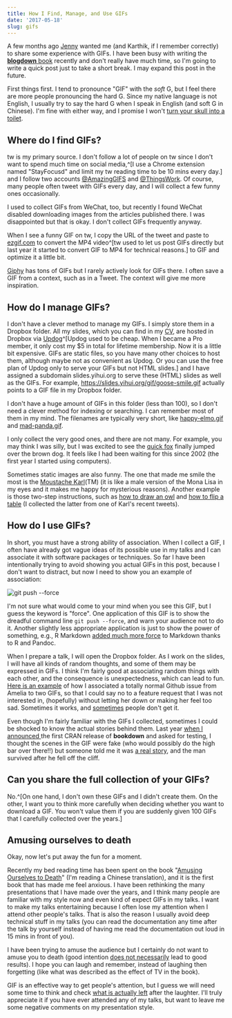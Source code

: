 ```yaml
---
title: How I Find, Manage, and Use GIFs
date: '2017-05-18'
slug: gifs
---
```


A few months ago [Jenny](https://tw.com/JennyBryan) wanted me (and Karthik, if I remember correctly) to share some experience with GIFs. I have been busy with writing the [**blogdown** book](https://bookdown.org/yihui/blogdown/) recently and don't really have much time, so I'm going to write a quick post just to take a short break. I may expand this post in the future.

First things first. I tend to pronounce "GIF" with the _soft_ G, but I feel there are more people pronouncing the hard G. Since my native language is not English, I usually try to say the hard G when I speak in English (and soft G in Chinese). I'm fine with either way, and I promise I won't [turn your skull into a toilet](http://theoatmeal.com/comics/gif).

## Where do I find GIFs?

tw is my primary source. I don't follow a lot of people on tw since I don't want to spend much time on social media,^[I use a Chrome extension named "StayFocusd" and limit my tw reading time to be 10 mins every day.] and I follow two accounts [@AmazingGlFS](https://tw.com/AmazingGlFS) and [@ThingsWork](https://tw.com/ThingsWork). Of course, many people often tweet with GIFs every day, and I will collect a few funny ones occasionally.

I used to collect GIFs from WeChat, too, but recently I found WeChat disabled downloading images from the articles published there. I was disappointed but that is okay. I don't collect GIFs frequently anyway.

When I see a funny GIF on tw, I copy the URL of the tweet and paste to [ezgif.com](https://ezgif.com/optimize) to convert the MP4 video^[tw used to let us post GIFs directly but last year it started to convert GIF to MP4 for technical reasons.] to GIF and optimize it a little bit.

[Giphy](https://giphy.com) has tons of GIFs but I rarely actively look for GIFs there. I often save a GIF from a context, such as in a Tweet. The context will give me more inspiration.

## How do I manage GIFs?

I don't have a clever method to manage my GIFs. I simply store them in a Dropbox folder. All my slides, which you can find in my [CV](/en/vitae), are hosted in Dropbox via [Updog](https://updog.co)^[Updog used to be cheap. When I became a Pro member, it only cost my $5 in total for lifetime membership. Now it is a little bit expensive. GIFs are static files, so you have many other choices to host them, although maybe not as convenient as Updog. Or you can use the free plan of Updog only to serve your GIFs but not HTML slides.] and I have assigned a subdomain slides.yihui.org to serve these (HTML) slides as well as the GIFs. For example, https://slides.yihui.org/gif/goose-smile.gif actually points to a GIF file in my Dropbox folder.

I don't have a huge amount of GIFs in this folder (less than 100), so I don't need a clever method for indexing or searching. I can remember most of them in my mind. The filenames are typically very short, like [happy-elmo.gif](https://slides.yihui.org/gif/happy-elmo.gif) and [mad-panda.gif](https://slides.yihui.org/gif/mad-panda.gif).

I only collect the very good ones, and there are not many. For example, you may think I was silly, but I was excited to see the [quick fox](https://slides.yihui.org/gif/quick-fox.gif) finally jumped over the brown dog. It feels like I had been waiting for this since 2002 (the first year I started using computers).

Sometimes static images are also funny. The one that made me smile the most is the [Moustache Karl](https://slides.yihui.org/gif/karl-broman.jpeg)(TM) (it is like a male version of the Mona Lisa in my eyes and it makes me happy for mysterious reasons). Another example is those two-step instructions, such as [how to draw an owl](https://slides.yihui.org/gif/draw-an-owl.jpg) and [how to flip a table](https://slides.yihui.org/gif/flip-table.jpg) (I collected the latter from one of Karl's recent tweets).

## How do I use GIFs?

In short, you must have a strong ability of association. When I collect a GIF, I often have already got vague ideas of its possible use in my talks and I can associate it with software packages or techniques. So far I have been intentionally trying to avoid showing you actual GIFs in this post, because I don't want to distract, but now I need to show you an example of association:

![git push --force](https://slides.yihui.org/gif/git-push-force.gif)

I'm not sure what would come to your mind when you see this GIF, but I guess the keyword is "force". One application of this GIF is to show the dreadful command line `git push --force`, and warn your audience not to do it. Another slightly less appropriate application is just to show the power of something, e.g., R Markdown [added much more force](https://slides.yihui.org/2016-useR-bookdown-Yihui-Xie.html#(9)) to Markdown thanks to R and Pandoc. 

When I prepare a talk, I will open the Dropbox folder. As I work on the slides, I will have all kinds of random thoughts, and some of them may be expressed in GIFs. I think I'm fairly good at associating random things with each other, and the consequence is unexpectedness, which can lead to fun. [Here is an example](https://github.com/yihui/knitr/issues/1322) of how I associated a totally normal Github issue from Amelia to two GIFs, so that I could say no to a feature request that I was not interested in, (hopefully) without letting her down or making her feel too sad. Sometimes it works, and [sometimes](https://github.com/wch/r-source/commit/74c8486a039) people don't get it.

Even though I'm fairly familiar with the GIFs I collected, sometimes I could be shocked to know the actual stories behind them. Last year [when I announced ](https://tw.com/xieyihui/status/752577793687379968) the first CRAN release of **bookdown** and asked for testing, I thought the scenes in the GIF were fake (who would possibly do the high bar over there!!) but someone told me it was [a real story](http://gizmodo.com/5951446/this-guy-somehow-survived-a-free-fall-from-a-4000-foot-cliff), and the man survived after he fell off the cliff.

## Can you share the full collection of your GIFs?

No.^[On one hand, I don't own these GIFs and I didn't create them. On the other, I want you to think more carefully when deciding whether you want to download a GIF. You won't value them if you are suddenly given 100 GIFs that I carefully collected over the years.]

## Amusing ourselves to death

Okay, now let's put away the fun for a moment.

Recently my bed reading time has been spent on the book "[Amusing Ourselves to Death](https://en.wikipedia.org/wiki/Amusing_Ourselves_to_Death)" (I'm reading a Chinese translation), and it is the first book that has made me feel anxious. I have been rethinking the many presentations that I have made over the years, and I think many people are familiar with my style now and even kind of expect GIFs in my talks. I want to make my talks entertaining because I often lose my attention when I attend other people's talks. That is also the reason I usually avoid deep technical stuff in my talks (you can read the documentation any time after the talk by yourself instead of having me read the documentation out loud in 15 mins in front of you).

I have been trying to amuse the audience but I certainly do not want to amuse you to death (good intention [does not necessarily](https://slides.yihui.org/gif/save-him.gif) lead to good results). I hope you can laugh and remember, instead of laughing then forgetting (like what was described as the effect of TV in the book).

GIF is an effective way to get people's attention, but I guess we will need some time to think and check [what is actually left](https://slides.yihui.org/gif/you-get-nothing.gif) after the laughter. I'll truly appreciate it if you have ever attended any of my talks, but want to leave me some negative comments on my presentation style.
